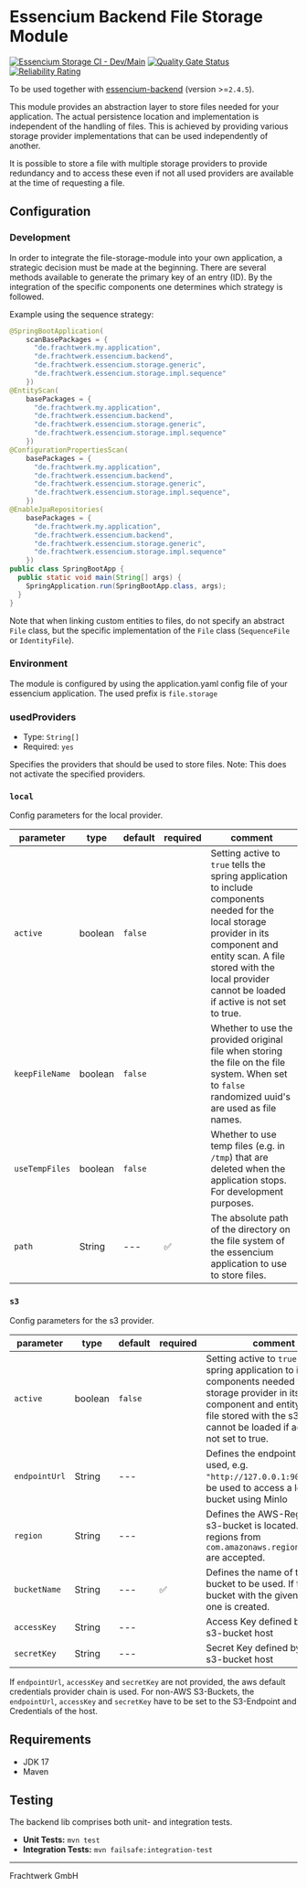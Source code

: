 # Essencium Backend File Storage Module

[![Essencium Storage CI - Dev/Main](https://github.com/Frachtwerk/essencium-backend-file-storage/actions/workflows/dev.yml/badge.svg)](https://github.com/Frachtwerk/essencium-backend-file-storage/actions/workflows/dev.yml)
[![Quality Gate Status](https://sonarcloud.io/api/project_badges/measure?project=Frachtwerk_essencium-backend-file-storage&metric=alert_status)](https://sonarcloud.io/summary/new_code?id=Frachtwerk_essencium-backend-file-storage)
[![Reliability Rating](https://sonarcloud.io/api/project_badges/measure?project=Frachtwerk_essencium-backend-file-storage&metric=reliability_rating)](https://sonarcloud.io/summary/new_code?id=Frachtwerk_essencium-backend-file-storage)

To be used together with [essencium-backend](https://github.com/Frachtwerk/essencium-backend) (version >=`2.4.5`).

This module provides an abstraction layer to store files needed for your application. The actual persistence location and implementation is independent of the handling of files. This is achieved by providing various storage provider implementations that can be used independently of another.

It is possible to store a file with multiple storage providers to provide redundancy and to access these even if not all
used providers are available at the time of requesting a file.

## Configuration

### Development

In order to integrate the file-storage-module into your own application, a strategic decision must be made at the beginning. There are several methods available to generate the primary key of an entry (ID). By the integration of the specific components one determines which strategy is followed.

Example using the sequence strategy:
```java
@SpringBootApplication(
    scanBasePackages = {
      "de.frachtwerk.my.application",
      "de.frachtwerk.essencium.backend",
      "de.frachtwerk.essencium.storage.generic",
      "de.frachtwerk.essencium.storage.impl.sequence"
    })
@EntityScan(
    basePackages = {
      "de.frachtwerk.my.application",
      "de.frachtwerk.essencium.backend",
      "de.frachtwerk.essencium.storage.generic",
      "de.frachtwerk.essencium.storage.impl.sequence"
    })
@ConfigurationPropertiesScan(
    basePackages = {
      "de.frachtwerk.my.application",
      "de.frachtwerk.essencium.backend",
      "de.frachtwerk.essencium.storage.generic",
      "de.frachtwerk.essencium.storage.impl.sequence",
    })
@EnableJpaRepositories(
    basePackages = {
      "de.frachtwerk.my.application",
      "de.frachtwerk.essencium.backend",
      "de.frachtwerk.essencium.storage.generic",
      "de.frachtwerk.essencium.storage.impl.sequence"
    })
public class SpringBootApp {
  public static void main(String[] args) {
    SpringApplication.run(SpringBootApp.class, args);
  }
}
```

Note that when linking custom entities to files, do not specify an abstract `File` class, but the specific implementation of the `File` class (`SequenceFile` or `IdentityFile`).

### Environment

The module is configured by using the application.yaml config file of your essencium application. The used prefix is `file.storage`

### usedProviders

- Type: `String[]`
- Required: `yes`

Specifies the providers that should be used to store files. Note: This does not activate the specified providers.

### `local`

Config parameters for the local provider.

| parameter      | type    | default | required           | comment                                                                                                                                                                                                                                  |
|----------------|---------|---------|--------------------|------------------------------------------------------------------------------------------------------------------------------------------------------------------------------------------------------------------------------------------|
| `active`       | boolean | `false` |                    | Setting active to `true` tells the spring application to include components needed for the local storage provider in its component and entity scan. A file stored with the local provider cannot be loaded if active is not set to true. |
| `keepFileName` | boolean | `false` |                    | Whether to use the provided original file when storing the file on the file system. When set to `false` randomized uuid's are used as file names.                                                                                        |
| `useTempFiles` | boolean | `false` |                    | Whether to use temp files (e.g. in `/tmp`) that are deleted when the application stops. For development purposes.                                                                                                                        |
| `path`         | String  | ---     | :white_check_mark: | The absolute path of the directory on the file system of the essencium application to use to store files.                                                                                                                                  |

### `s3`

Config parameters for the s3 provider.

| parameter     | type    | default | required           | comment                                                                                                                                                                                                                            |
|---------------|---------|---------|--------------------|------------------------------------------------------------------------------------------------------------------------------------------------------------------------------------------------------------------------------------|
| `active`      | boolean | `false` |                    | Setting active to `true` tells the spring application to include components needed for the s3 storage provider in its component and entity scan. A file stored with the s3 provider cannot be loaded if active is not set to true. |
| `endpointUrl` | String  | ---     |                    | Defines the endpoint URI to be used, e.g. `"http://127.0.0.1:9000"` can be used to access a local S3-bucket using MinIo                                                                                                            |
| `region`      | String  | ---     |                    | Defines the AWS-Region the s3-bucket is located. All regions from `com.amazonaws.regions.Regions` are accepted.                                                                                                                    |
| `bucketName`  | String  | ---     | :white_check_mark: | Defines the name of the s3-bucket to be used. If there is no bucket with the given name, one is created.                                                                                                                           |
| `accessKey`   | String  | ---     |                    | Access Key defined by your s3-bucket host                                                                                                                                                                                          |
| `secretKey`   | String  | ---     |                    | Secret Key defined by your s3-bucket host                                                                                                                                                                                          |

If  `endpointUrl`, `accessKey` and `secretKey` are not provided, the aws default credentials provider chain is used. 
For non-AWS S3-Buckets, the `endpointUrl`, `accessKey` and `secretKey` have to be set to the S3-Endpoint and Credentials
of the host.

## Requirements

- JDK 17
- Maven

## Testing

The backend lib comprises both unit- and integration tests.

- **Unit Tests:** `mvn test`
- **Integration Tests:** `mvn failsafe:integration-test`

---

Frachtwerk GmbH
